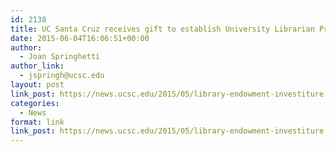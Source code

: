 ```yaml
---
id: 2138
title: UC Santa Cruz receives gift to establish University Librarian Presidential Chair
date: 2015-06-04T16:06:51+00:00
author:
  - Joan Springhetti
author_link:
  - jspringh@ucsc.edu
layout: post
link_post: https://news.ucsc.edu/2015/05/library-endowment-investiture.html
categories:
  - News
format: link
link_post: https://news.ucsc.edu/2015/05/library-endowment-investiture.html
---
```

